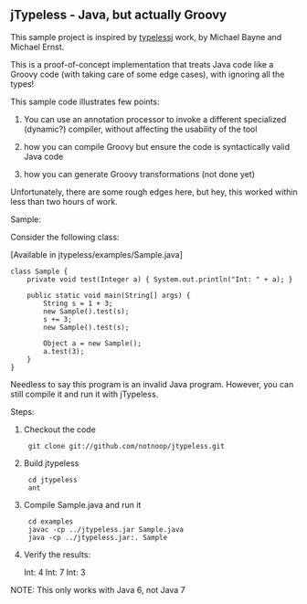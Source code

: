 jTypeless  -  Java, but actually Groovy
------------------------------------

This sample project is inspired by
[typelessj](http://code.google.com/p/typelessj/) work, by
Michael Bayne and Michael Ernst.

This is a proof-of-concept implementation that treats Java code like
a Groovy code (with taking care of some edge cases), with ignoring all the
types!

This sample code illustrates few points:

1. You can use an annotation processor to invoke a different specialized
  (dynamic?) compiler, without affecting the usability of the tool

2. how you can compile Groovy but ensure the code is syntactically valid
   Java code

3. how you can generate Groovy transformations (not done yet)

Unfortunately, there are some rough edges here, but hey, this worked within
less than two hours of work.


Sample:

Consider the following class:

[Available in jtypeless/examples/Sample.java]

	class Sample {
    	private void test(Integer a) { System.out.println("Int: " + a); }

    	public static void main(String[] args) {
        	String s = 1 + 3;
        	new Sample().test(s);
        	s += 3;
        	new Sample().test(s);

        	Object a = new Sample();
        	a.test(3);
    	}
	}

Needless to say this program is an invalid Java program.  However, you can
still compile it and run it with jTypeless.

Steps:

1. Checkout the code

        git clone git://github.com/notnoop/jtypeless.git

2. Build jtypeless

        cd jtypeless
        ant

3. Compile Sample.java and run it

        cd examples
        javac -cp ../jtypeless.jar Sample.java
        java -cp ../jtypeless.jar:. Sample


4. Verify the results:

	Int: 4
	Int: 7
	Int: 3

NOTE: This only works with Java 6, not Java 7

